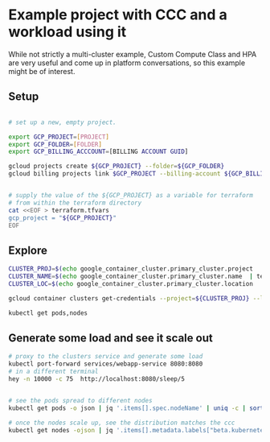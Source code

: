 

# Example project with CCC and a workload using it

While not strictly a multi-cluster example, Custom Compute Class and HPA are 
very useful and come up in platform conversations, so this example might be
of interest.


## Setup

```bash

# set up a new, empty project. 

export GCP_PROJECT=[PROJECT]
export GCP_FOLDER=[FOLDER]
export GCP_BILLING_ACCCOUNT=[BILLING ACCOUNT GUID]

gcloud projects create ${GCP_PROJECT} --folder=${GCP_FOLDER}
gcloud billing projects link $GCP_PROJECT --billing-account ${GCP_BILLING_ACCOUNT}


# supply the value of the ${GCP_PROJECT} as a variable for terraform
# from within the terraform directory
cat <<EOF > terraform.tfvars
gcp_project = "${GCP_PROJECT}"
EOF

```

## Explore

```bash
CLUSTER_PROJ=$(echo google_container_cluster.primary_cluster.project  | terraform console | tr -d '"')
CLUSTER_NAME=$(echo google_container_cluster.primary_cluster.name  | terraform console | tr -d '"')
CLUSTER_LOC=$(echo google_container_cluster.primary_cluster.location  | terraform console | tr -d '"')

gcloud container clusters get-credentials --project=${CLUSTER_PROJ} --location=${CLUSTER_LOC} ${CLUSTER_NAME}

kubectl get pods,nodes
```

## Generate some load and see it scale out

```bash
# proxy to the clusters service and generate some load
kubectl port-forward services/webapp-service 8080:8080 
# in a different terminal
hey -n 10000 -c 75  http://localhost:8080/sleep/5 


# see the pods spread to different nodes
kubectl get pods -o json | jq '.items[].spec.nodeName' | uniq -c | sort -rn

# once the nodes scale up, see the distribution matches the ccc
kubectl get nodes -ojson | jq '.items[].metadata.labels["beta.kubernetes.io/instance-type"]'  | uniq -c

```


